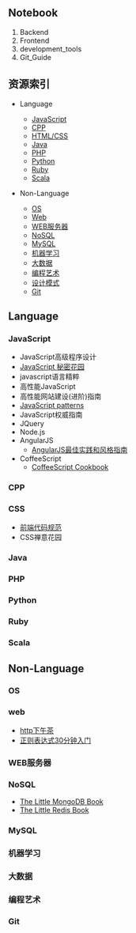 ## Notebook

1. Backend
2. Frontend
3. development_tools
4. Git_Guide


## 资源索引

* Language
  * [JavaScript](#javascript)
  * [CPP](#cpp)
  * [HTML/CSS](#css)
  * [Java](#java)
  * [PHP](#php)
  * [Python](#python)
  * [Ruby](#ruby)
  * [Scala](#scala)

* Non-Language
  * [OS](#os)
  * [Web](#web)
  * [WEB服务器](#web服务器)
  * [NoSQL](#nosql)
  * [MySQL](#mysql)
  * [机器学习](#机器学习)
  * [大数据](#大数据)
  * [编程艺术](#编程艺术)
  * [设计模式](#设计模式)
  * [Git](#git)

## Language

### JavaScript

  * JavaScript高级程序设计
  * [JavaScript 秘密花园](http://bonsaiden.github.io/JavaScript-Garden/zh/)
  * javascript语言精粹
  * 高性能JavaScript
  * 高性能网站建设(进阶)指南
  * [JavaScript patterns](https://github.com/jayli/javascript-patterns)
  * JavaScript权威指南
  * JQuery
  * Node.js
  * AngularJS
    * [AngularJS最佳实践和风格指南](https://github.com/mgechev/angularjs-style-guide/blob/master/README-zh-cn.md)
  * CoffeeScript
    * [CoffeeScript Cookbook](http://island205.github.io/coffeescript-cookbook.github.com/)

### CPP

### CSS
  * [前端代码规范](http://alloyteam.github.io/CodeGuide/)
  * CSS禅意花园

### Java

### PHP

### Python

### Ruby

### Scala





## Non-Language

### OS

### web

  * [http下午茶](http://happypeter.github.io/tealeaf-http/#chinese)
  * [正则表达式30分钟入门](http://deerchao.net/tutorials/regex/regex.htm)

### WEB服务器

### NoSQL
  * [The Little MongoDB Book](https://github.com/justinyhuang/the-little-mongodb-book-cn/blob/master/mongodb.md)
  * [The Little Redis Book](https://github.com/JasonLai256/the-little-redis-book/blob/master/cn/redis.md)

### MySQL

### 机器学习

### 大数据

### 编程艺术

### Git
